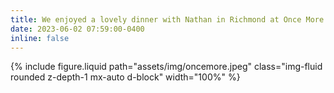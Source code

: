 ```yaml
---
title: We enjoyed a lovely dinner with Nathan in Richmond at Once More restaurant!
date: 2023-06-02 07:59:00-0400
inline: false
---
```

{% include figure.liquid path="assets/img/oncemore.jpeg" class="img-fluid rounded z-depth-1 mx-auto d-block" width="100%" %}
